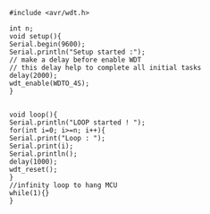         #include <avr/wdt.h>
        
        int n;
        void setup(){
        Serial.begin(9600);
        Serial.println("Setup started :");
        // make a delay before enable WDT
        // this delay help to complete all initial tasks
        delay(2000);
        wdt_enable(WDTO_4S);
        }
        
        
        void loop(){
        Serial.println("LOOP started ! ");
        for(int i=0; i>=n; i++){
        Serial.print("Loop : ");
        Serial.print(i);
        Serial.println();
        delay(1000);
        wdt_reset();
        }
        //infinity loop to hang MCU
        while(1){}
        }
